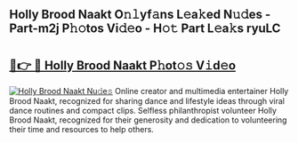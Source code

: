## Holly Brood Naakt O𝚗𝚕yf𝚊ns L𝚎a𝚔ed N𝚞𝚍es - Part-m2j P𝚑𝚘tos Vi𝚍𝚎o - H𝚘𝚝 Part L𝚎a𝚔s ryuLC

# <h2><a href="http://kfb7rb.oniu.top/?m=Holly+Brood+Naakt">🔗👉 🔴 Holly Brood Naakt P𝚑ot𝚘𝚜 V𝚒d𝚎o</a></h2>

[![Holly Brood Naakt Nu𝚍e𝚜](https://i.imgur.com/0qMVB7G.gif)](http://kfb7rb.oniu.top/?m=Holly+Brood+Naakt)
Online creator and multimedia entertainer Holly Brood Naakt, recognized for sharing dance and lifestyle ideas through viral dance routines and compact clips. Selfless philanthropist volunteer Holly Brood Naakt, recognized for their generosity and dedication to volunteering their time and resources to help others.  
